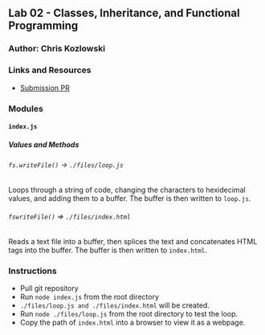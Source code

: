 
## Lab 02 - Classes, Inheritance, and Functional Programming

### Author: Chris Kozlowski

### Links and Resources
* [Submission PR](https://github.com/401-advanced-javascript-cdk/lab04-buffers/pull/1)
<!-- * [Travis]( --- ) -->

### Modules
#### `index.js`
##### Values and Methods
###### `fs.writeFile()` -> `./files/loop.js`
Loops through a string of code, changing the characters to hexidecimal values, and adding them to a buffer.  The buffer is then written to `loop.js`.
###### `fswriteFile()` => `./files/index.html`
Reads a text file into a buffer, then splices the text and concatenates HTML tags into the buffer.  The buffer is then written to `index.html`.

### Instructions
* Pull git repository
* Run `node index.js` from the root directory
* `./files/loop.js and ./files/index.html` will be created.
* Run `node ./files/loop.js` from the root directory to test the loop.
* Copy the path of `index.html` into a browser to view it as a webpage.